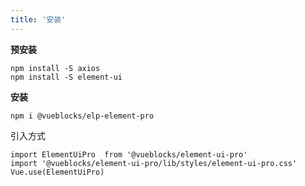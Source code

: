```yaml
---
title: '安装'
---
```


**预安装**
```
npm install -S axios
npm install -S element-ui
```
**安装**
```
npm i @vueblocks/elp-element-pro
```

引入方式
```
import ElementUiPro  from '@vueblocks/element-ui-pro'
import '@vueblocks/element-ui-pro/lib/styles/element-ui-pro.css'
Vue.use(ElementUiPro)
```